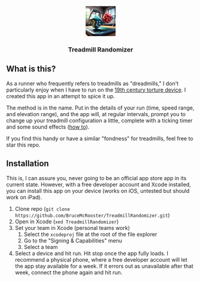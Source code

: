 <div align="center">
  <img src="TreadmillRandomizer/Assets.xcassets/AppIcon.appiconset/DiceOnTreadmill.png" alt="Logo" width="80" height="80">
</div>
<h3 align="center">Treadmill Randomizer</h3>

## What is this?

As a runner who frequently refers to treadmills as "dreadmills,"
I don't particularly enjoy when I have to run on the [19th century torture device](https://www.nytimes.com/wirecutter/blog/history-of-the-treadmill/).
I created this app in an attempt to spice it up.

The method is in the name. Put in the details of your run (time, speed range, and elevation range),
and the app will, at regular intervals, prompt you to change up your treadmill configuration a little,
complete with a ticking timer and some sound effects ([how to](https://stackoverflow.com/a/31126202)).

If you find this handy or have a similar "fondness" for treadmills, feel free to star this repo.

## Installation

This is, I can assure you, never going to be an official app store app in its current state.
However, with a free developer account and Xcode installed, you can install this app on your device
(works on iOS, untested but should work on iPad).

1. Clone repo (`git clone https://github.com/BruceMcRooster/TreadmillRandomizer.git`)
2. Open in Xcode (`xed TreadmillRandomizer`)
3. Set your team in Xcode (personal teams work)
    1. Select the `xcodeproj` file at the root of the file explorer
    2. Go to the "Signing & Capabilities" menu
    3. Select a team
4. Select a device and hit run. Hit stop once the app fully loads. I recommend a physical phone, where a free developer account will let the app stay available for a week. If it errors out as unavailable after that week, connect the phone again and hit run.
